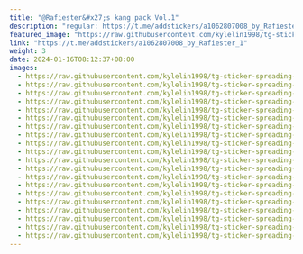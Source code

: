 ```yaml
---
title: "@Rafiester&#x27;s kang pack Vol.1"
description: "regular: https://t.me/addstickers/a1062807008_by_Rafiester_1"
featured_image: "https://raw.githubusercontent.com/kylelin1998/tg-sticker-spreading-worldwide-images/main/img/cff9592a-145d-4cd9-9c76-ce0b4638f44c.jpg"
link: "https://t.me/addstickers/a1062807008_by_Rafiester_1"
weight: 3
date: 2024-01-16T08:12:37+08:00
images:
  - https://raw.githubusercontent.com/kylelin1998/tg-sticker-spreading-worldwide-images/main/img/cff9592a-145d-4cd9-9c76-ce0b4638f44c.jpg
  - https://raw.githubusercontent.com/kylelin1998/tg-sticker-spreading-worldwide-images/main/img/eb1ba469-dbe7-48a5-9c49-9a7191c5856c.jpg
  - https://raw.githubusercontent.com/kylelin1998/tg-sticker-spreading-worldwide-images/main/img/59a2b15c-feba-4669-a2e5-122f7ee9ab0f.jpg
  - https://raw.githubusercontent.com/kylelin1998/tg-sticker-spreading-worldwide-images/main/img/f73c8ce0-2bf6-4383-9ef0-282d5435b533.jpg
  - https://raw.githubusercontent.com/kylelin1998/tg-sticker-spreading-worldwide-images/main/img/b83595ed-ca65-47a0-bdee-109815be7f3d.jpg
  - https://raw.githubusercontent.com/kylelin1998/tg-sticker-spreading-worldwide-images/main/img/325411a3-1d4c-48e1-8e50-e8ae7cefd2b1.jpg
  - https://raw.githubusercontent.com/kylelin1998/tg-sticker-spreading-worldwide-images/main/img/6b15080c-dd97-404e-9f10-f087cf6166b1.jpg
  - https://raw.githubusercontent.com/kylelin1998/tg-sticker-spreading-worldwide-images/main/img/8b5eb813-3cef-4dff-8e36-ab7a27216446.jpg
  - https://raw.githubusercontent.com/kylelin1998/tg-sticker-spreading-worldwide-images/main/img/20faa19c-dd07-4128-908c-4b2310253c27.jpg
  - https://raw.githubusercontent.com/kylelin1998/tg-sticker-spreading-worldwide-images/main/img/bded52f5-2e33-4696-ba66-f330f2d1a2bb.jpg
  - https://raw.githubusercontent.com/kylelin1998/tg-sticker-spreading-worldwide-images/main/img/a1dd3344-7dc1-40ce-9063-79295592dc5b.jpg
  - https://raw.githubusercontent.com/kylelin1998/tg-sticker-spreading-worldwide-images/main/img/b57d75ca-b5c1-431a-8ae8-4b93aa71b619.jpg
  - https://raw.githubusercontent.com/kylelin1998/tg-sticker-spreading-worldwide-images/main/img/e1048588-48ba-4f51-9b6d-a3d1ec465f13.jpg
  - https://raw.githubusercontent.com/kylelin1998/tg-sticker-spreading-worldwide-images/main/img/17d986ef-98dd-49c1-be39-43b9a4706afd.jpg
  - https://raw.githubusercontent.com/kylelin1998/tg-sticker-spreading-worldwide-images/main/img/7a893af7-832f-41f1-8c59-a0898673eedb.jpg
  - https://raw.githubusercontent.com/kylelin1998/tg-sticker-spreading-worldwide-images/main/img/10fc8aa6-c8e9-43f7-a157-90077f7421f4.jpg
  - https://raw.githubusercontent.com/kylelin1998/tg-sticker-spreading-worldwide-images/main/img/d543774d-002d-415d-bd9e-3d42e01db0b7.jpg
  - https://raw.githubusercontent.com/kylelin1998/tg-sticker-spreading-worldwide-images/main/img/23aebbd7-8e29-4527-b954-1c26e7a43fd7.jpg
  - https://raw.githubusercontent.com/kylelin1998/tg-sticker-spreading-worldwide-images/main/img/0a02adcc-b202-441b-94cd-f9ece58d6df0.jpg
  - https://raw.githubusercontent.com/kylelin1998/tg-sticker-spreading-worldwide-images/main/img/18fe12da-68b9-48a6-a75c-51020c97dad2.jpg
---
```

